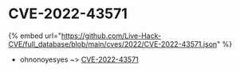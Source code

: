 # CVE-2022-43571
{% embed url="https://github.com/Live-Hack-CVE/full_database/blob/main/cves/2022/CVE-2022-43571.json" %}

* ohnonoyesyes ~> [CVE-2022-43571](https://www.alice-snow.ru/2022/database/cve-2022-43571/cve-2022-43571-ohnonoyesyes)